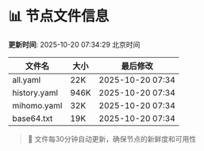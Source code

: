 # 📊 节点文件信息

**更新时间**: 2025-10-20 07:34:29 北京时间

| 文件名 | 大小 | 最后修改 |
|--------|------|----------|
| all.yaml | 22K | 2025-10-20 07:34 |
| history.yaml | 946K | 2025-10-20 07:34 |
| mihomo.yaml | 32K | 2025-10-20 07:34 |
| base64.txt | 19K | 2025-10-20 07:34 |

> 🔄 文件每30分钟自动更新，确保节点的新鲜度和可用性
